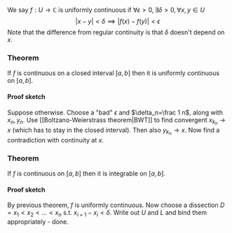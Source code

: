 We say $f:U\to \mathbb C$ is uniformly continuous if 
$\forall \epsilon>0,\exists \delta>0,\forall x,y\in U$
$$|x-y|<\delta \implies |f(x)-f(y)|<\epsilon$$
Note that the difference from regular continuity is that $\delta$ doesn't depend on $x$.

### Theorem
If $f$ is continuous on a closed interval $[a,b]$ then it is uniformly continuous on $[a,b]$.
#### Proof sketch
Suppose otherwise. Choose a "bad" $\epsilon$ and $\delta_n=\frac 1 n$, along with $x_n,y_n$. Use [[Boltzano-Weierstrass theorem|BWT]] to find convergent $x_{k_n}\to x$ (which has to stay in the closed interval). Then also $y_{k_n}\to x$. Now find a contradiction with continuity at $x$.

### Theorem 
If $f$ is continuous on $[a,b]$ then it is integrable on $[a,b]$.
#### Proof sketch
By previous theorem, $f$ is uniformly continuous. Now choose a dissection $D=x_1<x_2<\dots<x_n$ s.t. $x_{i+1}-x_i<\delta$. Write out $U$ and $L$ and bind them appropriately - done.
